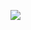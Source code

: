 

<!--
**codetombomb/codetombomb** is a ✨ _special_ ✨ repository because its `README.md` (this file) appears on your GitHub profile.

Here are some ideas to get you started:
-->
![](conact.png?raw=true)

